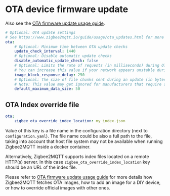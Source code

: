 # OTA device firmware update

Also see the [OTA firmware update usage guide](../usage/ota_updates.md).

```yaml
# Optional: OTA update settings
# See https://www.zigbee2mqtt.io/guide/usage/ota_updates.html for more info
ota:
    # Optional: Minimum time between OTA update checks
    update_check_interval: 1440
    # Optional: Disable automatic update checks
    disable_automatic_update_check: false
    # Optional: Limits the rate of requests (in milliseconds) during OTA updates to reduce network congestion.
    # You can increase this value if your network appears unstable during OTA
    image_block_response_delay: 250
    # Optional: The size of file chunks sent during an update (in bytes).
    # Note: This value may get ignored for manufacturers that require specific values.
    default_maximum_data_size: 50
```

## OTA Index override file

```yaml
ota:
    zigbee_ota_override_index_location: my_index.json
```

Value of this key is a file name in the configuration directory (next to `configuration.yaml`).
The file name could be also a full path to the file, taking into account that host file system may not be available when running Zigbee2MQTT inside a docker container.

Alternatively, Zigbee2MQTT supports index files located on a remote HTTP(s) server. In this case `zigbee_ota_override_index_location` key should be an URL of the index file.

Please refer to [OTA firmware update usage guide](../usage/ota_updates.md) for more details how Zigbee2MQTT fetches OTA images,
how to add an image for a DIY device, or how to override official images with other ones.
